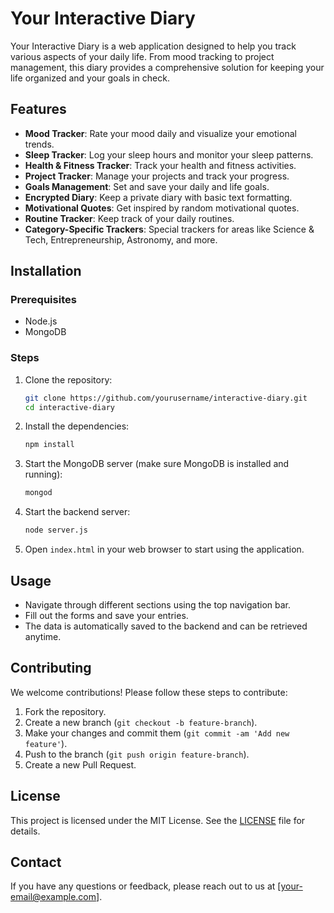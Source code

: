 # Your Interactive Diary

Your Interactive Diary is a web application designed to help you track various aspects of your daily life. From mood tracking to project management, this diary provides a comprehensive solution for keeping your life organized and your goals in check.

## Features

- **Mood Tracker**: Rate your mood daily and visualize your emotional trends.
- **Sleep Tracker**: Log your sleep hours and monitor your sleep patterns.
- **Health & Fitness Tracker**: Track your health and fitness activities.
- **Project Tracker**: Manage your projects and track your progress.
- **Goals Management**: Set and save your daily and life goals.
- **Encrypted Diary**: Keep a private diary with basic text formatting.
- **Motivational Quotes**: Get inspired by random motivational quotes.
- **Routine Tracker**: Keep track of your daily routines.
- **Category-Specific Trackers**: Special trackers for areas like Science & Tech, Entrepreneurship, Astronomy, and more.

## Installation

### Prerequisites

- Node.js
- MongoDB

### Steps

1. Clone the repository:

    ```bash
    git clone https://github.com/yourusername/interactive-diary.git
    cd interactive-diary
    ```

2. Install the dependencies:

    ```bash
    npm install
    ```

3. Start the MongoDB server (make sure MongoDB is installed and running):

    ```bash
    mongod
    ```

4. Start the backend server:

    ```bash
    node server.js
    ```

5. Open `index.html` in your web browser to start using the application.

## Usage

- Navigate through different sections using the top navigation bar.
- Fill out the forms and save your entries.
- The data is automatically saved to the backend and can be retrieved anytime.

## Contributing

We welcome contributions! Please follow these steps to contribute:

1. Fork the repository.
2. Create a new branch (`git checkout -b feature-branch`).
3. Make your changes and commit them (`git commit -am 'Add new feature'`).
4. Push to the branch (`git push origin feature-branch`).
5. Create a new Pull Request.

## License

This project is licensed under the MIT License. See the [LICENSE](LICENSE) file for details.

## Contact

If you have any questions or feedback, please reach out to us at [your-email@example.com].

